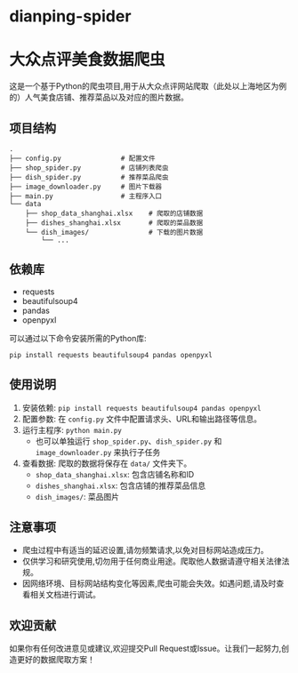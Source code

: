 # dianping-spider
# 大众点评美食数据爬虫

这是一个基于Python的爬虫项目,用于从大众点评网站爬取（此处以上海地区为例的）人气美食店铺、推荐菜品以及对应的图片数据。

## 项目结构

```
.
├── config.py               # 配置文件
├── shop_spider.py          # 店铺列表爬虫
├── dish_spider.py          # 推荐菜品爬虫 
├── image_downloader.py     # 图片下载器
├── main.py                 # 主程序入口
└── data
    ├── shop_data_shanghai.xlsx    # 爬取的店铺数据
    ├── dishes_shanghai.xlsx       # 爬取的菜品数据
    └── dish_images/               # 下载的图片数据
        └── ...
```

## 依赖库

- requests
- beautifulsoup4
- pandas
- openpyxl

可以通过以下命令安装所需的Python库:

```
pip install requests beautifulsoup4 pandas openpyxl
```

## 使用说明

1. 安装依赖: `pip install requests beautifulsoup4 pandas openpyxl`
2. 配置参数: 在 `config.py` 文件中配置请求头、URL和输出路径等信息。  
3. 运行主程序: `python main.py`
    - 也可以单独运行 `shop_spider.py`、`dish_spider.py` 和 `image_downloader.py` 来执行子任务
4. 查看数据: 爬取的数据将保存在 `data/` 文件夹下。
    - `shop_data_shanghai.xlsx`: 包含店铺名称和ID
    - `dishes_shanghai.xlsx`: 包含店铺的推荐菜品信息
    - `dish_images/`: 菜品图片

## 注意事项

- 爬虫过程中有适当的延迟设置,请勿频繁请求,以免对目标网站造成压力。
- 仅供学习和研究使用,切勿用于任何商业用途。爬取他人数据请遵守相关法律法规。 
- 因网络环境、目标网站结构变化等因素,爬虫可能会失效。如遇问题,请及时查看相关文档进行调试。

## 欢迎贡献

如果你有任何改进意见或建议,欢迎提交Pull Request或Issue。让我们一起努力,创造更好的数据爬取方案！
